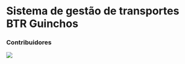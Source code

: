 # Sistema de gestão de transportes BTR Guinchos

### Contribuidores

<a href="https://github.com/mmadevsys/btr-guinchos-app-frontend/graphs/contributors">
  <img src="https://contrib.rocks/image?repo=mmadevsys/btr-guinchos-app-frontend" />
</a>
